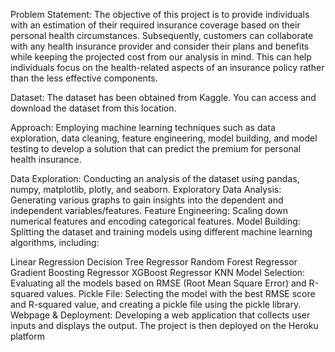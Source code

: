 Problem Statement:
The objective of this project is to provide individuals with an estimation of their required insurance coverage based on their personal health circumstances. Subsequently, customers can collaborate with any health insurance provider and consider their plans and benefits while keeping the projected cost from our analysis in mind. This can help individuals focus on the health-related aspects of an insurance policy rather than the less effective components.

Dataset:
The dataset has been obtained from Kaggle. You can access and download the dataset from this location.

Approach:
Employing machine learning techniques such as data exploration, data cleaning, feature engineering, model building, and model testing to develop a solution that can predict the premium for personal health insurance.

Data Exploration: Conducting an analysis of the dataset using pandas, numpy, matplotlib, plotly, and seaborn.
Exploratory Data Analysis: Generating various graphs to gain insights into the dependent and independent variables/features.
Feature Engineering: Scaling down numerical features and encoding categorical features.
Model Building: Splitting the dataset and training models using different machine learning algorithms, including:

Linear Regression
Decision Tree Regressor
Random Forest Regressor
Gradient Boosting Regressor
XGBoost Regressor
KNN
Model Selection: Evaluating all the models based on RMSE (Root Mean Square Error) and R-squared values.
Pickle File: Selecting the model with the best RMSE score and R-squared value, and creating a pickle file using the pickle library.
Webpage & Deployment: Developing a web application that collects user inputs and displays the output. The project is then deployed on the Heroku platform